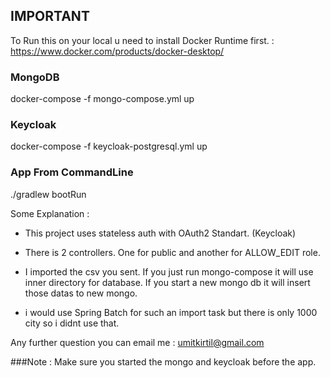 ## IMPORTANT ###
To Run this on your local u need to install Docker Runtime first. : https://www.docker.com/products/docker-desktop/

### MongoDB
docker-compose -f mongo-compose.yml up
### Keycloak
docker-compose -f keycloak-postgresql.yml up
### App From CommandLine
./gradlew bootRun


Some Explanation :

 - This project uses stateless auth with OAuth2 Standart. (Keycloak)
 - There is 2 controllers. One for public and another for ALLOW_EDIT role.
 
 - I imported the csv you sent. If you just run mongo-compose it will use inner directory for database. If you start a new mongo db it will insert those datas to new mongo.
 - i would use Spring Batch for such an import task but there is only 1000 city so i didnt use that.

Any further question you can email me : umitkirtil@gmail.com

###Note : Make sure you started the mongo and keycloak before the app. 
